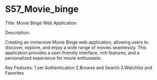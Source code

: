# S57_Movie_binge

Title: Movie Binge Web Application 

Description:

Creating an immersive Movie Binge web application, allowing users to discover, explore, and enjoy a wide range of movies seamlessly. This application provides a user-friendly interface, rich features, and a personalized experience for movie enthusiasts.

Key Features:
1.ser Authentication
2.Browse and Search
3.Watchlist and Favorites